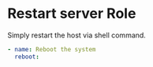 # Restart server Role
Simply restart the host via shell command.

```yml
- name: Reboot the system
  reboot:
```